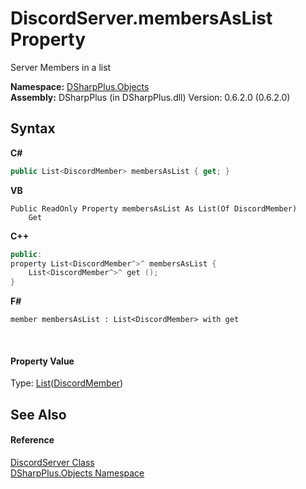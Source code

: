 # DiscordServer.membersAsList Property 
 

Server Members in a list

**Namespace:**&nbsp;<a href="b70db947-75ff-488f-5245-350c6ca1e522">DSharpPlus.Objects</a><br />**Assembly:**&nbsp;DSharpPlus (in DSharpPlus.dll) Version: 0.6.2.0 (0.6.2.0)

## Syntax

**C#**<br />
``` C#
public List<DiscordMember> membersAsList { get; }
```

**VB**<br />
``` VB
Public ReadOnly Property membersAsList As List(Of DiscordMember)
	Get
```

**C++**<br />
``` C++
public:
property List<DiscordMember^>^ membersAsList {
	List<DiscordMember^>^ get ();
}
```

**F#**<br />
``` F#
member membersAsList : List<DiscordMember> with get

```

<br />

#### Property Value
Type: <a href="http://msdn2.microsoft.com/en-us/library/6sh2ey19" target="_blank">List</a>(<a href="5cf74e63-4004-3836-5a0d-910485913b65">DiscordMember</a>)

## See Also


#### Reference
<a href="0bea1794-96dc-62e4-4798-1bd4e0abad39">DiscordServer Class</a><br /><a href="b70db947-75ff-488f-5245-350c6ca1e522">DSharpPlus.Objects Namespace</a><br />